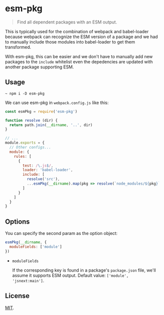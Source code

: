 # esm-pkg

> Find all dependent packages with an ESM output.

This is typically used for the combination of webpack and babel-loader because webpack can recognize the ESM version of a package and we had to manually include those modules into babel-loader to get them transformed.

With esm-pkg, this can be easier and we don't have to manually add new packages to the `include` whitelist even the depedencies are updated with another package supporting ESM.

## Usage

```shell
~ npm i -D esm-pkg
```

We can use esm-pkg in `webpack.config.js` like this:

```js
const esmPkg = require('esm-pkg')

function resolve (dir) {
  return path.join(__dirname, '..', dir)
}

// ...
module.exports = {
  // Other configs...
  module: {
    rules: [
      {
        test: /\.js$/,
        loader: 'babel-loader',
        include: [
          resolve('src'),
          ...esmPkg(__dirname).map(pkg => resolve(`node_modules/${pkg}`))
        ]
      }
    ]
  }
}
```

## Options

You can specify the second param as the option object:

```js
esmPkg(__dirname, {
  moduleFields: ['module']
})
```

* `moduleFields`

  If the corresponding key is found in a package's `package.json` file, we'll assume it supports ESM output. Default value: `['module', 'jsnext:main']`.

## License

[MIT](./LICENSE).
